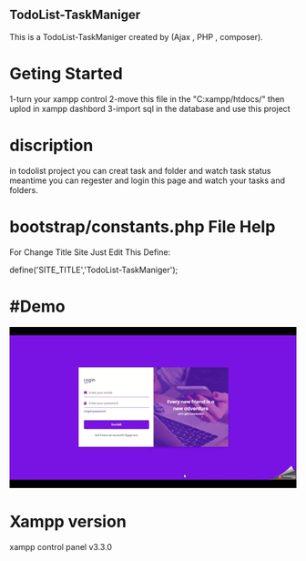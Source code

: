 ## TodoList-TaskManiger
This is a TodoList-TaskManiger created by (Ajax  ,  PHP  , composer).

Geting Started
==============
1-turn your xampp control
2-move this file in the "C:xampp/htdocs/" then uplod in xampp dashbord
3-import sql in the database and use this project

discription
==============
in todolist project you can creat task and folder and watch task status 
meantime you can regester and login this page and watch your tasks and folders.


 bootstrap/constants.php File Help
==============

For Change Title Site Just Edit This Define:


 define('SITE_TITLE','TodoList-TaskManiger');


#Demo
==============

![](Demo/Demo.gif)



Xampp version
==============
xampp control panel  v3.3.0 
